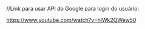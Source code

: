 //Link para usar API do Google para login do usuário: 

https://www.youtube.com/watch?v=hlWk2QWew50
